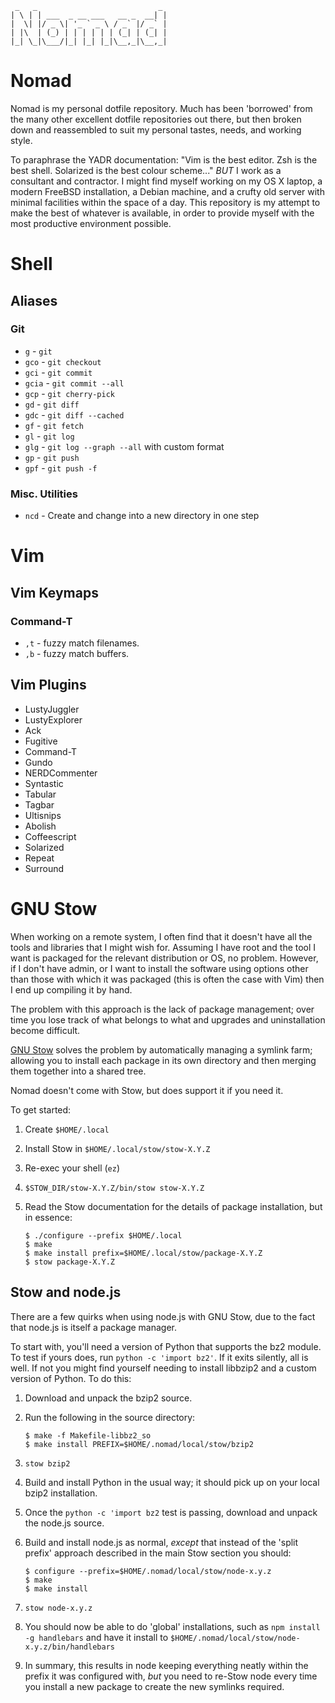      _   _                           _
    | \ | | ___  _ __ ___   __ _  __| |
    |  \| |/ _ \| '_ ` _ \ / _` |/ _` |
    | |\  | (_) | | | | | | (_| | (_| |
    |_| \_|\___/|_| |_| |_|\__,_|\__,_|


Nomad
=====

Nomad is my personal dotfile repository.  Much has been 'borrowed' from
the many other excellent dotfile repositories out there, but then broken
down and reassembled to suit my personal tastes, needs, and working
style.

To paraphrase the YADR documentation: "Vim is the best editor.  Zsh is
the best shell.  Solarized is the best colour scheme..." _BUT_ I work as
a consultant and contractor.  I might find myself working on my OS X
laptop, a modern FreeBSD installation, a Debian machine, and a crufty
old server with minimal facilities within the space of a day.  This
repository is my attempt to make the best of whatever is available, in
order to provide myself with the most productive environment possible.

Shell
=====

Aliases
-------

### Git

 * `g`     - `git`
 * `gco`   - `git checkout`
 * `gci`   - `git commit`
 * `gcia`  - `git commit --all`
 * `gcp`   - `git cherry-pick`
 * `gd`    - `git diff`
 * `gdc`   - `git diff --cached`
 * `gf`    - `git fetch`
 * `gl`    - `git log`
 * `glg`   - `git log --graph --all` with custom format
 * `gp`    - `git push`
 * `gpf`   - `git push -f`

### Misc. Utilities

 * `ncd` - Create and change into a new directory in one step

Vim
===

Vim Keymaps
-----------

### Command-T

 * `,t` - fuzzy match filenames.
 * `,b` - fuzzy match buffers.

Vim Plugins
-----------

 * LustyJuggler
 * LustyExplorer
 * Ack
 * Fugitive
 * Command-T
 * Gundo
 * NERDCommenter
 * Syntastic
 * Tabular
 * Tagbar
 * Ultisnips
 * Abolish
 * Coffeescript
 * Solarized
 * Repeat
 * Surround

GNU Stow
========

When working on a remote system, I often find that it doesn't have
all the tools and libraries that I might wish for.  Assuming I have
root and the tool I want is packaged for the relevant distribution
or OS, no problem.  However, if I don't have admin, or I want to
install the software using options other than those with which it
was packaged (this is often the case with Vim) then I end up
compiling it by hand.

The problem with this approach is the lack of package management;
over time you lose track of what belongs to what and upgrades and
uninstallation become difficult.

[GNU Stow](http://www.gnu.org/software/stow/) solves the problem by
automatically managing a symlink farm; allowing you to install each
package in its own directory and then merging them together into a
shared tree.

Nomad doesn't come with Stow, but does support it if you need it.

To get started:

 1. Create `$HOME/.local`
 2. Install Stow in `$HOME/.local/stow/stow-X.Y.Z`
 3. Re-exec your shell (`ez`)
 4. `$STOW_DIR/stow-X.Y.Z/bin/stow stow-X.Y.Z`
 5. Read the Stow documentation for the details of package installation,
    but in essence:

        $ ./configure --prefix $HOME/.local
        $ make
        $ make install prefix=$HOME/.local/stow/package-X.Y.Z
        $ stow package-X.Y.Z
    
Stow and node.js
----------------

There are a few quirks when using node.js with GNU Stow, due to the
fact that node.js is itself a package manager.

To start with, you'll need a version of Python that supports the bz2
module.  To test if yours does, run `python -c 'import bz2'`.  If it
exits silently, all is well.  If not you might find yourself needing
to install libbzip2 and a custom version of Python.  To do this:

 1. Download and unpack the bzip2 source.
 2. Run the following in the source directory:

        $ make -f Makefile-libbz2_so
        $ make install PREFIX=$HOME/.nomad/local/stow/bzip2

 3. `stow bzip2`
 4. Build and install Python in the usual way; it should pick up
    on your local bzip2 installation.
 5. Once the `python -c 'import bz2` test is passing, download
    and unpack the node.js source.
 6. Build and install node.js as normal, *except* that instead of
    the 'split prefix' approach described in the main Stow section
    you should:

        $ configure --prefix=$HOME/.nomad/local/stow/node-x.y.z
        $ make
        $ make install

 7. `stow node-x.y.z`
 8. You should now be able to do 'global' installations, such as
    `npm install -g handlebars` and have it install to
    `$HOME/.nomad/local/stow/node-x.y.z/bin/handlebars`
 9. In summary, this results in node keeping everything neatly within
    the prefix it was configured with, *but* you need to re-Stow
    node every time you install a new package to create the
    new symlinks required.

